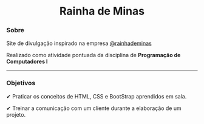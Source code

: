 <h1 align='center'>Rainha de Minas</h1>

 <h3>Sobre</h3>
 <p>Site de divulgação inspirado na empresa <a href="https://www.instagram.com/biscoitossrainha_deminas" target="_blank">@rainhademinas</a> </p>
 <p>Realizado como atividade pontuada da disciplina de <strong>Programação de Computadores I</strong></p>

 <hr>

 <h3>Objetivos</h3>
 <p>&#x2714; Praticar os conceitos de HTML, CSS e BootStrap aprendidos em sala.</p>
 <p>&#x2714; Treinar a comunicação com um cliente durante a elaboração de um projeto.</p>

